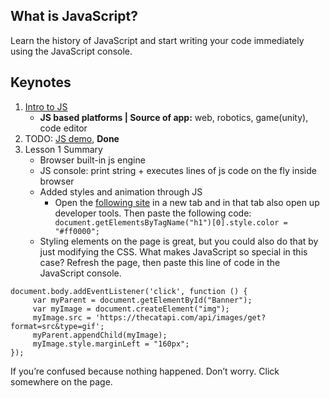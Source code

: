 What is JavaScript?
-------------------
Learn the history of JavaScript and start writing your code immediately using the JavaScript console.

Keynotes
--------
1. [Intro to JS](https://classroom.udacity.com/courses/ud803/lessons/e98aae00-9563-4fca-b91c-a4e79ca79c27/concepts/921085c8-9e58-4c26-a729-f1406b49b504)
   - **JS based platforms | Source of app:** web, robotics, game(unity), code editor 
2. TODO: [JS demo](https://classroom.udacity.com/courses/ud803/lessons/e98aae00-9563-4fca-b91c-a4e79ca79c27/concepts/0f5b4af1-c639-4cf1-85e7-933f31ad823a), **Done**
3. Lesson 1 Summary
   - Browser built-in js engine
   - JS console: print string + executes lines of js code on the fly inside browser
   - Added styles and animation through JS
     - Open the [following site](https://daringfireball.net/projects/markdown/) in a new tab and in that tab also open up developer tools. Then paste the following code:
     ``` document.getElementsByTagName("h1")[0].style.color = "#ff0000";```
   - Styling elements on the page is great, but you could also do that by just modifying the CSS. What makes JavaScript so special in this case? Refresh the page, then paste this line of code in the JavaScript console.
```
document.body.addEventListener('click', function () {
     var myParent = document.getElementById("Banner"); 
     var myImage = document.createElement("img");
     myImage.src = 'https://thecatapi.com/api/images/get?format=src&type=gif';
     myParent.appendChild(myImage);
     myImage.style.marginLeft = "160px";
});
```
If you’re confused because nothing happened. Don’t worry. Click somewhere on the page.
